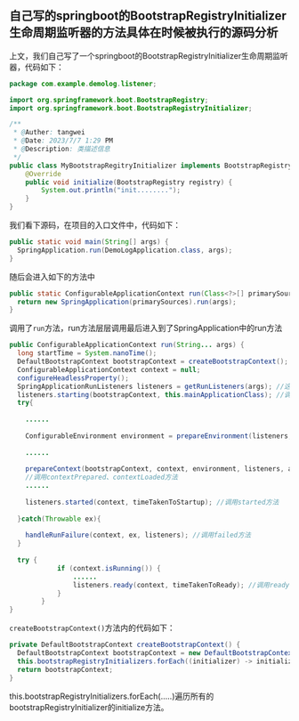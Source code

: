 ## 自己写的springboot的BootstrapRegistryInitializer生命周期监听器的方法具体在时候被执行的源码分析

上文，我们自己写了一个springboot的BootstrapRegistryInitializer生命周期监听器，代码如下：

```java
package com.example.demolog.listener;

import org.springframework.boot.BootstrapRegistry;
import org.springframework.boot.BootstrapRegistryInitializer;

/**
 * @Auther: tangwei
 * @Date: 2023/7/7 1:29 PM
 * @Description: 类描述信息
 */
public class MyBootstrapRegitryInitializer implements BootstrapRegistryInitializer {
    @Override
    public void initialize(BootstrapRegistry registry) {
        System.out.println("init........");
    }
}

```



我们看下源码，在项目的入口文件中，代码如下：

```java
public static void main(String[] args) {
  SpringApplication.run(DemoLogApplication.class, args);
}
```

随后会进入如下的方法中

```java
public static ConfigurableApplicationContext run(Class<?>[] primarySources, String[] args) {
  return new SpringApplication(primarySources).run(args);
}
```

调用了`run`方法，run方法层层调用最后进入到了SpringApplication中的run方法

```java
public ConfigurableApplicationContext run(String... args) {
  long startTime = System.nanoTime();
  DefaultBootstrapContext bootstrapContext = createBootstrapContext(); 
  ConfigurableApplicationContext context = null;
  configureHeadlessProperty();
  SpringApplicationRunListeners listeners = getRunListeners(args); //这儿加载了所有的生命周期监听器
  listeners.starting(bootstrapContext, this.mainApplicationClass); //调用starting方法
  try{
    
    ......
      
    ConfigurableEnvironment environment = prepareEnvironment(listeners, bootstrapContext, applicationArguments); //调用environmentPrepared方法
    
    ......
      
    prepareContext(bootstrapContext, context, environment, listeners, applicationArguments, printedBanner);
    //调用contextPrepared、contextLoaded方法
    ......
    
    listeners.started(context, timeTakenToStartup); //调用started方法
    
  }catch(Throwable ex){
    
    handleRunFailure(context, ex, listeners); //调用failed方法
  }
  
  try {
			if (context.isRunning()) {
				......
				listeners.ready(context, timeTakenToReady); //调用ready方法
			}
		}
}
```

`createBootstrapContext()`方法内的代码如下：

```java
private DefaultBootstrapContext createBootstrapContext() {
  DefaultBootstrapContext bootstrapContext = new DefaultBootstrapContext(); 
  this.bootstrapRegistryInitializers.forEach((initializer) -> initializer.initialize(bootstrapContext));
  return bootstrapContext;
}
```

this.bootstrapRegistryInitializers.forEach(.....)遍历所有的bootstrapRegistryInitializer的initialize方法。